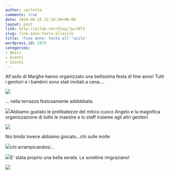 ```yaml
---
author: carlotta
comments: true
date: 2010-06-16 22:16:30+00:00
layout: post
link: http://pilde.net/blog/?p=1973
slug: fine-anno-festa-allasilo
title: 'Fine anno: festa all''asilo'
wordpress_id: 1973
categories:
- Amici
- Eventi
- Giochi
---
```


All'asilo di Marghe hanno organizzato una bellissima festa di fine anno! Tutti i genitori e i bambini sono stati invitati a cena....

![](http://pilde.net/blog/wp-content/uploads/2010/06/invito.jpg)

... nella terrazza festosamente addobbata.

![](http://pilde.net/blog/wp-content/uploads/2010/06/terrazza.jpg)Abbiamo gustato le prelibatezze del mitico cuoco Angelo e la magnifica organizzazione di tutte le maestre e lo staff insieme agli altri genitori

![](http://pilde.net/blog/wp-content/uploads/2010/06/cena.jpg)

Noi bimbi invece abbiamo giocato...chi sulle molle

![](http://pilde.net/blog/wp-content/uploads/2010/06/marghe_diego.jpg)chi arrampicandosi...

![](http://pilde.net/blog/wp-content/uploads/2010/06/mati_arrampica.jpg)E' stata proprio una bella serata. Le sorelline ringraziano!

![](http://pilde.net/blog/wp-content/uploads/2010/06/sorelline.jpg)

